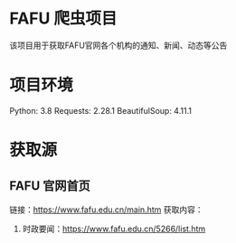 # FAFU 爬虫项目
该项目用于获取FAFU官网各个机构的通知、新闻、动态等公告

# 项目环境
Python: 3.8
Requests: 2.28.1
BeautifulSoup: 4.11.1

# 获取源
## FAFU 官网首页
链接：https://www.fafu.edu.cn/main.htm
获取内容：
1. 时政要闻：https://www.fafu.edu.cn/5266/list.htm
